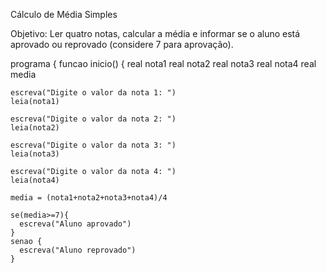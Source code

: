 Cálculo de Média Simples

Objetivo: Ler quatro notas, calcular a média e informar se o aluno está aprovado ou reprovado (considere 7 para aprovação).

programa {
  funcao inicio() {
    real nota1
    real nota2
    real nota3
    real nota4
    real media

    escreva("Digite o valor da nota 1: ")
    leia(nota1)

    escreva("Digite o valor da nota 2: ")
    leia(nota2)

    escreva("Digite o valor da nota 3: ")
    leia(nota3)

    escreva("Digite o valor da nota 4: ")
    leia(nota4)

    media = (nota1+nota2+nota3+nota4)/4

    se(media>=7){
      escreva("Aluno aprovado")
    }
    senao {
      escreva("Aluno reprovado")
    }
